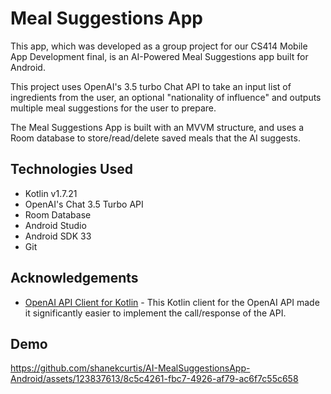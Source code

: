 
# Meal Suggestions App

This app, which was developed as a group project for our CS414 Mobile App Development final, is an AI-Powered Meal Suggestions app built for Android. 

This project uses OpenAI's 3.5 turbo Chat API to take an input list of ingredients from the user, an optional "nationality of influence" and outputs multiple meal suggestions for the user to prepare.

The Meal Suggestions App is built with an MVVM structure, and uses a Room database to store/read/delete saved meals that the AI suggests.

## Technologies Used
- Kotlin v1.7.21
- OpenAI's Chat 3.5 Turbo API
- Room Database
- Android Studio
- Android SDK 33
- Git
  
## Acknowledgements

 - [OpenAI API Client for Kotlin](https://awesomeopensource.com/project/elangosundar/awesome-README-templates) - This Kotlin client for the OpenAI API made it significantly easier to implement the call/response of the API.

## Demo

https://github.com/shanekcurtis/AI-MealSuggestionsApp-Android/assets/123837613/8c5c4261-fbc7-4926-af79-ac6f7c55c658




